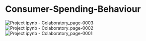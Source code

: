 # Consumer-Spending-Behaviour
![Project ipynb - Colaboratory_page-0003](https://github.com/Namrathaeti/Consumer-Spending-Behaviour/assets/157766093/e97624a8-a2f0-4e5f-9022-7a29468bd590)
![Project ipynb - Colaboratory_page-0002](https://github.com/Namrathaeti/Consumer-Spending-Behaviour/assets/157766093/c93437eb-0d6f-4de9-a7cb-fd0998910d27)
![Project ipynb - Colaboratory_page-0001](https://github.com/Namrathaeti/Consumer-Spending-Behaviour/assets/157766093/f141ca58-4851-4800-a379-68b965da95e6)
